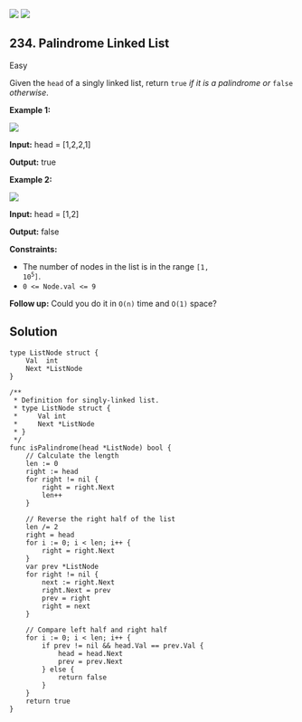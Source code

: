 [![](https://img.shields.io/github/stars/javadev/LeetCode-in-All?label=Stars&style=flat-square)](https://github.com/javadev/LeetCode-in-All)
[![](https://img.shields.io/github/forks/javadev/LeetCode-in-All?label=Fork%20me%20on%20GitHub%20&style=flat-square)](https://github.com/javadev/LeetCode-in-All/fork)

## 234\. Palindrome Linked List

Easy

Given the `head` of a singly linked list, return `true` _if it is a palindrome or_ `false` _otherwise_.

**Example 1:**

![](https://assets.leetcode.com/uploads/2021/03/03/pal1linked-list.jpg)

**Input:** head = [1,2,2,1]

**Output:** true

**Example 2:**

![](https://assets.leetcode.com/uploads/2021/03/03/pal2linked-list.jpg)

**Input:** head = [1,2]

**Output:** false

**Constraints:**

*   The number of nodes in the list is in the range <code>[1, 10<sup>5</sup>]</code>.
*   `0 <= Node.val <= 9`

**Follow up:** Could you do it in `O(n)` time and `O(1)` space?

## Solution

```golang
type ListNode struct {
	Val  int
	Next *ListNode
}

/**
 * Definition for singly-linked list.
 * type ListNode struct {
 *     Val int
 *     Next *ListNode
 * }
 */
func isPalindrome(head *ListNode) bool {
	// Calculate the length
	len := 0
	right := head
	for right != nil {
		right = right.Next
		len++
	}

	// Reverse the right half of the list
	len /= 2
	right = head
	for i := 0; i < len; i++ {
		right = right.Next
	}
	var prev *ListNode
	for right != nil {
		next := right.Next
		right.Next = prev
		prev = right
		right = next
	}

	// Compare left half and right half
	for i := 0; i < len; i++ {
		if prev != nil && head.Val == prev.Val {
			head = head.Next
			prev = prev.Next
		} else {
			return false
		}
	}
	return true
}
```